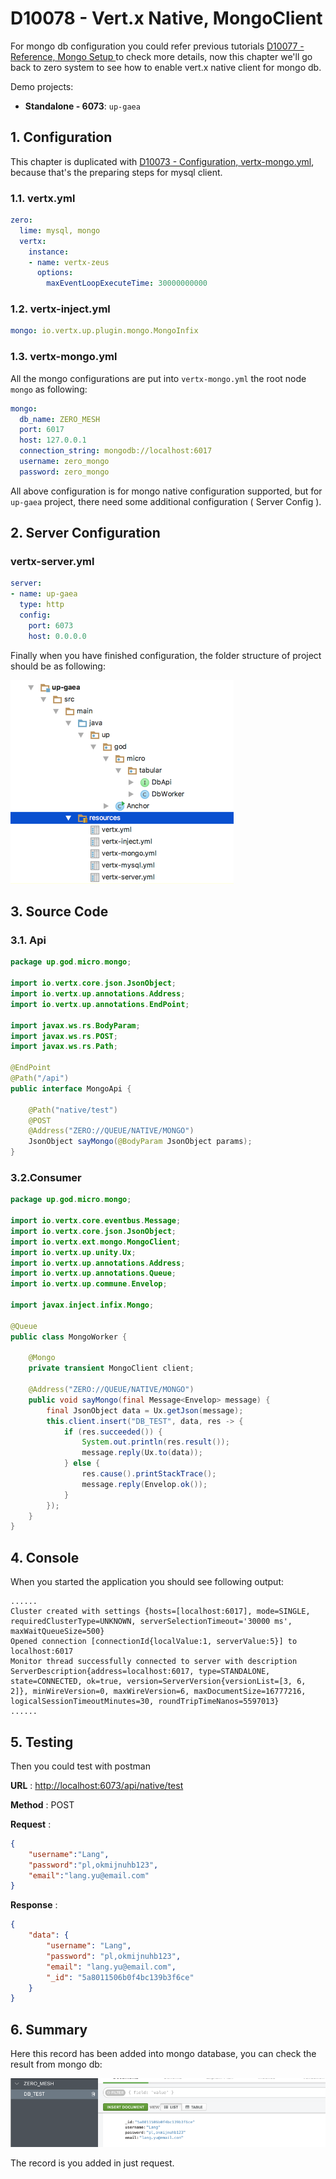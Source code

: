 # D10078 - Vert.x Native, MongoClient

For mongo db configuration you could refer previous tutorials [D10077 - Reference, Mongo Setup ](d10077-third-part-mongo-setup.md)to check more details, now this chapter we'll go back to zero system to see how to enable vert.x native client for mongo db.

Demo projects:

* **Standalone - 6073**: `up-gaea`

## 1. Configuration

This chapter is duplicated with [D10073 - Configuration, vertx-mongo.yml](d10073-configuration-vertx-mongoyml.md), because that's the preparing steps for mysql client.

### 1.1. vertx.yml

```yaml
zero:
  lime: mysql, mongo
  vertx:
    instance:
    - name: vertx-zeus
      options:
        maxEventLoopExecuteTime: 30000000000
```

### 1.2. vertx-inject.yml

```yaml
mongo: io.vertx.up.plugin.mongo.MongoInfix
```

### 1.3. vertx-mongo.yml

All the mongo configurations are put into `vertx-mongo.yml` the root node `mongo` as following:

```yaml
mongo:
  db_name: ZERO_MESH
  port: 6017
  host: 127.0.0.1
  connection_string: mongodb://localhost:6017
  username: zero_mongo
  password: zero_mongo
```

All above configuration is for mongo native configuration supported, but for `up-gaea` project, there need some additional configuration \( Server Config \).

## 2. Server Configuration

### vertx-server.yml

```yaml
server:
- name: up-gaea
  type: http
  config:
    port: 6073
    host: 0.0.0.0
```

Finally when you have finished configuration, the folder structure of project should be as following:

![](/doc/image/d10078-2.png)

## 3. Source Code

### 3.1. Api

```java
package up.god.micro.mongo;

import io.vertx.core.json.JsonObject;
import io.vertx.up.annotations.Address;
import io.vertx.up.annotations.EndPoint;

import javax.ws.rs.BodyParam;
import javax.ws.rs.POST;
import javax.ws.rs.Path;

@EndPoint
@Path("/api")
public interface MongoApi {

    @Path("native/test")
    @POST
    @Address("ZERO://QUEUE/NATIVE/MONGO")
    JsonObject sayMongo(@BodyParam JsonObject params);
}
```

### 3.2.Consumer

```java
package up.god.micro.mongo;

import io.vertx.core.eventbus.Message;
import io.vertx.core.json.JsonObject;
import io.vertx.ext.mongo.MongoClient;
import io.vertx.up.unity.Ux;
import io.vertx.up.annotations.Address;
import io.vertx.up.annotations.Queue;
import io.vertx.up.commune.Envelop;

import javax.inject.infix.Mongo;

@Queue
public class MongoWorker {

    @Mongo
    private transient MongoClient client;

    @Address("ZERO://QUEUE/NATIVE/MONGO")
    public void sayMongo(final Message<Envelop> message) {
        final JsonObject data = Ux.getJson(message);
        this.client.insert("DB_TEST", data, res -> {
            if (res.succeeded()) {
                System.out.println(res.result());
                message.reply(Ux.to(data));
            } else {
                res.cause().printStackTrace();
                message.reply(Envelop.ok());
            }
        });
    }
}
```

## 4. Console

When you started the application you should see following output:

```shell
......
Cluster created with settings {hosts=[localhost:6017], mode=SINGLE, requiredClusterType=UNKNOWN, serverSelectionTimeout='30000 ms', maxWaitQueueSize=500}
Opened connection [connectionId{localValue:1, serverValue:5}] to localhost:6017
Monitor thread successfully connected to server with description ServerDescription{address=localhost:6017, type=STANDALONE, state=CONNECTED, ok=true, version=ServerVersion{versionList=[3, 6, 2]}, minWireVersion=0, maxWireVersion=6, maxDocumentSize=16777216, logicalSessionTimeoutMinutes=30, roundTripTimeNanos=5597013}
......
```

## 5. Testing

Then you could test with postman

**URL** : [http://localhost:6073/api/native/test](http://localhost:6073/api/native/test)

**Method** : POST

**Request** :

```json
{
    "username":"Lang",
    "password":"pl,okmijnuhb123",
    "email":"lang.yu@email.com"
}
```

**Response** :

```json
{
    "data": {
        "username": "Lang",
        "password": "pl,okmijnuhb123",
        "email": "lang.yu@email.com",
        "_id": "5a8011506b0f4bc139b3f6ce"
    }
}
```

## 6. Summary

Here this record has been added into mongo database, you can check the result from mongo db:

![](/doc/image/d10078-1.png)

The record is you added in just request.





